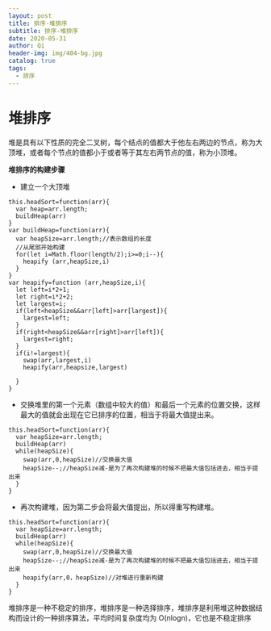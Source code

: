 ```yaml
---
layout: post
title: 排序-堆排序
subtitle: 排序-堆排序
date: 2020-05-31
author: Qi
header-img: img/404-bg.jpg
catalog: true
tags:
  - 排序
---
```


# 堆排序

堆是具有以下性质的完全二叉树，每个结点的值都大于他左右两边的节点，称为大顶堆，或者每个节点的值都小于或者等于其左右两节点的值，称为小顶堆。

**堆排序的构建步骤**

- 建立一个大顶堆

```
this.headSort=function(arr){
  var heap=arr.length;
  buildHeap(arr)
}
var buildHeap=function(arr){
  var heapSize=arr.length;//表示数组的长度
  //从尾部开始构建
  for(let i=Math.floor(length/2);i>=0;i--){
    heapify (arr,heapSize,i)
  }
}
var heapify=function (arr,heapSize,i){
  let left=i*2+1;
  let right=i*2+2;
  let largest=i;
  if(left<heapSize&&arr[left]>arr[largest]){
    largest=left;
  }
  if(right<heapSize&&arr[right]>arr[left]){
    largest=right;
  }
  if(i!=largest){
    swap(arr,largest,i)
    heapify(arr,heapsize,largest)

  }
}
```

- 交换堆里的第一个元素（数组中较大的值）和最后一个元素的位置交换，这样最大的值就会出现在它已排序的位置，相当于将最大值提出来。

```
this.headSort=function(arr){
  var heapSize=arr.length;
  buildHeap(arr)
  while(heapSize){
    swap(arr,0,heapSize)//交换最大值
    heapSize--;//heapSize减-是为了再次构建堆的时候不把最大值包括进去，相当于提出来
  }
}
```

- 再次构建堆，因为第二步会将最大值提出，所以得重写构建堆。

```
this.headSort=function(arr){
  var heapSize=arr.length;
  buildHeap(arr)
  while(heapSize){
    swap(arr,0,heapSize)//交换最大值
    heapSize--;//heapSize减-是为了再次构建堆的时候不把最大值包括进去，相当于提出来
    heapify(arr,0，heapSize)//对堆进行重新构建
  }
}
```

堆排序是一种不稳定的排序，堆排序是一种选择排序，堆排序是利用堆这种数据结构而设计的一种排序算法，平均时间复杂度均为 O(nlogn)，它也是不稳定排序
